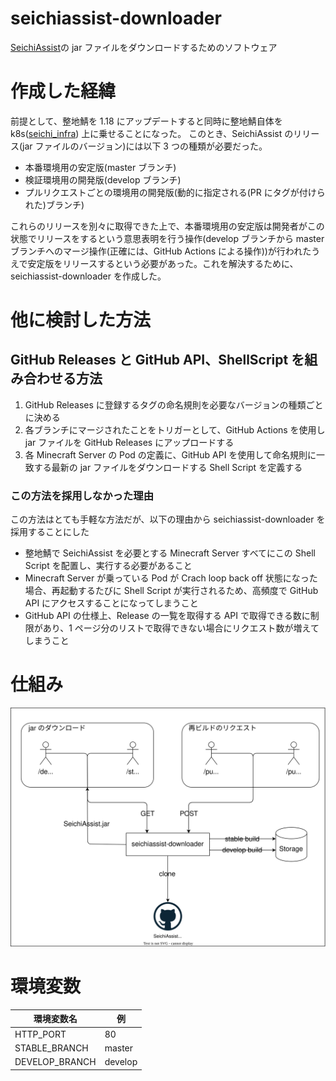 # seichiassist-downloader

[SeichiAssist](https://github.com/GiganticMinecraft/SeichiAssist/)の jar ファイルをダウンロードするためのソフトウェア

# 作成した経緯

前提として、整地鯖を 1.18 にアップデートすると同時に整地鯖自体を k8s([seichi_infra](https://github.com/GiganticMinecraft/seichi_infra)) 上に乗せることになった。
このとき、SeichiAssist のリリース(jar ファイルのバージョン)には以下 3 つの種類が必要だった。

- 本番環境用の安定版(master ブランチ)
- 検証環境用の開発版(develop ブランチ)
- プルリクエストごとの環境用の開発版(動的に指定される(PR にタグが付けられた)ブランチ)

これらのリリースを別々に取得できた上で、本番環境用の安定版は開発者がこの状態でリリースをするという意思表明を行う操作(develop ブランチから master ブランチへのマージ操作(正確には、GitHub Actions による操作))が行われたうえで安定版をリリースするという必要があった。これを解決するために、seichiassist-downloader を作成した。

# 他に検討した方法

## GitHub Releases と GitHub API、ShellScript を組み合わせる方法

1. GitHub Releases に登録するタグの命名規則を必要なバージョンの種類ごとに決める
2. 各ブランチにマージされたことをトリガーとして、GitHub Actions を使用し jar ファイルを GitHub Releases にアップロードする
3. 各 Minecraft Server の Pod の定義に、GitHub API を使用して命名規則に一致する最新の jar ファイルをダウンロードする Shell Script を定義する

### この方法を採用しなかった理由

この方法はとても手軽な方法だが、以下の理由から seichiassist-downloader を採用することにした

- 整地鯖で SeichiAssist を必要とする Minecraft Server すべてにこの Shell Script を配置し、実行する必要があること
- Minecraft Server が乗っている Pod が Crach loop back off 状態になった場合、再起動するたびに Shell Script が実行されるため、高頻度で GitHub API にアクセスすることになってしまうこと
- GitHub API の仕様上、Release の一覧を取得する API で取得できる数に制限があり、1 ページ分のリストで取得できない場合にリクエスト数が増えてしまうこと

# 仕組み

![seichiassist-downloaderの俯瞰図](./docs/overview.drawio.svg)

# 環境変数

| 環境変数名     | 例      |
| -------------- | ------- |
| HTTP_PORT      | 80      |
| STABLE_BRANCH  | master  |
| DEVELOP_BRANCH | develop |
